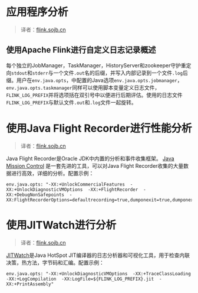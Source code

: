 

# 应用程序分析

> 译者：[flink.sojb.cn](https://flink.sojb.cn/)


## 使用Apache Flink进行自定义日志记录概述

每个独立的JobManager，TaskManager，HistoryServer和zookeeper守护重定向`stdout`和`stderr`与一个文件`.out`名的后缀，并写入内部记录到一个文件`.log`后缀。用户在`env.java.opts`，中配置的Java选项`env.java.opts.jobmanager`，`env.java.opts.taskmanager`同样可以使用脚本变量定义日志文件，`FLINK_LOG_PREFIX`并将选项括在双引号中以便进行后期评估。使用的日志文件`FLINK_LOG_PREFIX`与默认文件`.out`和`.log`文件一起旋转。

# 使用Java Flight Recorder进行性能分析

> 译者：[flink.sojb.cn](https://flink.sojb.cn/)


Java Flight Recorder是Oracle JDK中内置的分析和事件收集框架。 [Java Mission Control](http://www.oracle.com/technetwork/java/javaseproducts/mission-control/java-mission-control-1998576.html) 是一套先进的工具，可以对Java Flight Recorder收集的大量数据进行高效，详细的分析。配置示例：



```
env.java.opts: "-XX:+UnlockCommercialFeatures  -XX:+UnlockDiagnosticVMOptions  -XX:+FlightRecorder  -XX:+DebugNonSafepoints  -XX:FlightRecorderOptions=defaultrecording=true,dumponexit=true,dumponexitpath=${FLINK_LOG_PREFIX}.jfr"
```



# 使用JITWatch进行分析

> 译者：[flink.sojb.cn](https://flink.sojb.cn/)


[JITWatch](https://github.com/AdoptOpenJDK/jitwatch/wiki)是Java HotSpot JIT编译器的日志分析器和可视化工具，用于检查内联决策，热方法，字节码和汇编。配置示例：



```
env.java.opts: "-XX:+UnlockDiagnosticVMOptions  -XX:+TraceClassLoading  -XX:+LogCompilation  -XX:LogFile=${FLINK_LOG_PREFIX}.jit  -XX:+PrintAssembly"
```



